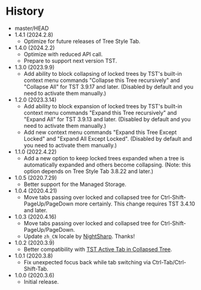 # History

 - master/HEAD
 - 1.4.1 (2024.2.8)
   * Optimize for future releases of Tree Style Tab.
 - 1.4.0 (2024.2.2)
   * Optimize with reduced API call.
   * Prepare to support next version TST.
 - 1.3.0 (2023.9.9)
   * Add ability to block collapsing of locked trees by TST's built-in context menu commands "Collapse this Tree recursively" and "Collapse All" for TST 3.9.17 and later. (Disabled by default and you need to activate them manually.)
 - 1.2.0 (2023.3.14)
   * Add ability to block expansion of locked trees by TST's built-in context menu commands "Expand this Tree recursively" and "Expand All" for TST 3.9.13 and later. (Disabled by default and you need to activate them manually.)
   * Add new context menu commands "Expand this Tree Except Locked" and "Expand All Except Locked". (Disabled by default and you need to activate them manually.)
 - 1.1.0 (2022.4.22)
   * Add a new option to keep locked trees expanded when a tree is automatically expanded and others become collapsing. (Note: this option depends on Tree Style Tab 3.8.22 and later.)
 - 1.0.5 (2020.7.29)
   * Better support for the Managed Storage.
 - 1.0.4 (2020.4.21)
   * Move tabs passing over locked and collapsed tree for Ctrl-Shift-PageUp/PageDown more certainly. This change requires TST 3.4.10 and later.
 - 1.0.3 (2020.4.16)
   * Move tabs passing over locked and collapsed tree for Ctrl-Shift-PageUp/PageDown.
   * Update `zh_CN` locale by [NightSharp](https://github.com/NightSharp). Thanks!
 - 1.0.2 (2020.3.9)
   * Better compatibility with [TST Active Tab in Collapsed Tree](https://addons.mozilla.org/firefox/addon/tst-active-tab-in-collapsed-tr).
 - 1.0.1 (2020.3.8)
   * Fix unexpected focus back while tab switching via Ctrl-Tab/Ctrl-Shift-Tab.
 - 1.0.0 (2020.3.6)
   * Initial release.
